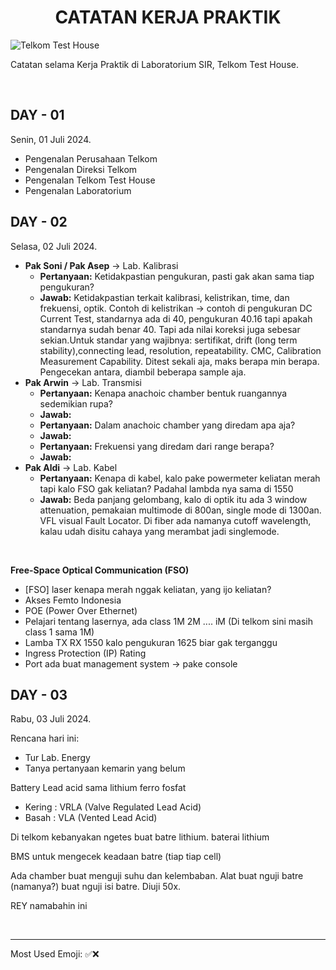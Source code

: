 <h1 style="text-align: center;">CATATAN KERJA PRAKTIK</h1>

![Telkom Test House](https://pbs.twimg.com/ext_tw_video_thumb/1750863863887859712/pu/img/DhDRXSRAzAlnvgfh.jpg:large)

Catatan selama Kerja Praktik di Laboratorium SIR, Telkom Test House.

<br>

## **DAY - 01**

Senin, 01 Juli 2024.

- Pengenalan Perusahaan Telkom
- Pengenalan Direksi Telkom
- Pengenalan Telkom Test House
- Pengenalan Laboratorium

## **DAY - 02**

Selasa, 02 Juli 2024.

- **Pak Soni / Pak Asep** -> Lab. Kalibrasi
  - **Pertanyaan:** Ketidakpastian pengukuran, pasti gak akan sama tiap pengukuran?
  - **Jawab:** Ketidakpastian terkait kalibrasi, kelistrikan, time, dan frekuensi, optik. Contoh di kelistrikan -> contoh di pengukuran DC Current Test, standarnya ada di 40, pengukuran 40.16 tapi apakah standarnya sudah benar 40. Tapi ada nilai koreksi juga sebesar sekian.Untuk standar yang wajibnya: sertifikat, drift (long term stability),connecting lead, resolution, repeatability. CMC, Calibration Measurement Capability. Ditest sekali aja, maks berapa min berapa. Pengecekan antara, diambil beberapa sample aja.
- **Pak Arwin** -> Lab. Transmisi
  - **Pertanyaan:** Kenapa anachoic chamber bentuk ruangannya sedemikian rupa?
  - **Jawab:**
  - **Pertanyaan:** Dalam anachoic chamber yang diredam apa aja?
  - **Jawab:**
  - **Pertanyaan:** Frekuensi yang diredam dari range berapa?
  - **Jawab:**
- **Pak Aldi** -> Lab. Kabel
  - **Pertanyaan:** Kenapa di kabel, kalo pake powermeter keliatan merah tapi kalo FSO gak keliatan? Padahal lambda nya sama di 1550
  - **Jawab:** Beda panjang gelombang, kalo di optik itu ada 3 window attenuation, pemakaian multimode di 800an, single mode di 1300an. VFL visual Fault Locator. Di fiber ada namanya cutoff wavelength, kalau udah disitu cahaya yang merambat jadi singlemode.

<br>

**Free-Space Optical Communication (FSO)**

- [FSO] laser kenapa merah nggak keliatan, yang ijo keliatan?
- Akses Femto Indonesia
- POE (Power Over Ethernet)
- Pelajari tentang lasernya, ada class 1M 2M .... iM (Di telkom sini masih class 1 sama 1M)
- Lamba TX RX 1550 kalo pengukuran 1625 biar gak terganggu
- Ingress Protection (IP) Rating
- Port ada buat management system -> pake console

## **DAY - 03**

Rabu, 03 Juli 2024.

Rencana hari ini:

- Tur Lab. Energy
- Tanya pertanyaan kemarin yang belum

Battery Lead acid sama lithium ferro fosfat
- Kering : VRLA (Valve Regulated Lead Acid)
- Basah  : VLA  (Vented Lead Acid)

Di telkom kebanyakan ngetes buat batre lithium. baterai lithium 

BMS untuk mengecek keadaan batre (tiap tiap cell)

Ada chamber buat menguji suhu dan kelembaban.
Alat buat nguji batre (namanya?) buat nguji isi batre. Diuji 50x.

REY namabahin ini

<br>

---

Most Used Emoji: ✅❌
